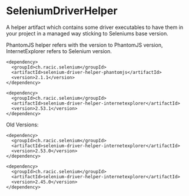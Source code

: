 # SeleniumDriverHelper
A helper artifact which contains some driver executables to have them in your project in a managed way sticking to Seleniums base version.

PhantomJS helper refers with the version to PhantomJS version, InternetExplorer refers to Selenium version.
```
<dependency>
  <groupId>ch.racic.selenium</groupId>
  <artifactId>selenium-driver-helper-phantomjs</artifactId>
  <version>2.1.1</version>
</dependency>
```
```
<dependency>
  <groupId>ch.racic.selenium</groupId>
  <artifactId>selenium-driver-helper-internetexplorer</artifactId>
  <version>2.53.1</version>
</dependency>
```

Old Versions:
```
<dependency>
  <groupId>ch.racic.selenium</groupId>
  <artifactId>selenium-driver-helper-internetexplorer</artifactId>
  <version>2.53.0</version>
</dependency>
```
```
<dependency>
  <groupId>ch.racic.selenium</groupId>
  <artifactId>selenium-driver-helper-internetexplorer</artifactId>
  <version>2.45.0</version>
</dependency>
```